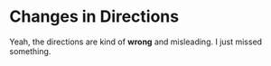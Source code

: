 # Changes in Directions
Yeah, the directions are kind of **wrong** and misleading. I just missed something. 
